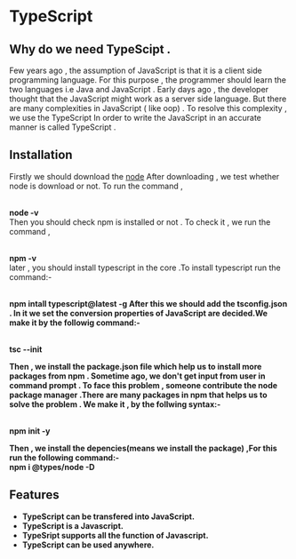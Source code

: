 # TypeScript
 ## Why do we need TypeScipt .
   Few years ago , the assumption of JavaScript is that it is a client side programming language.
   For this purpose , the programmer should learn the two languages i.e Java and JavaScript .
   Early days ago , the developer thought that the JavaScript might work as a server side language. 
   But there are  many complexities in JavaScript ( like oop) . To resolve this complexity , we use the TypeScript
   In order to write the JavaScript in an accurate manner is called TypeScript .
 ## Installation
  Firstly we should download the [node](https://nodejs.org/en/download/package-manager)
  After downloading , we test whether node is download or not. To run the command ,
     
   <br> <b>node -v </b> </br>
  Then you should check npm is installed or not . To check it , we run the command ,
  
   <br><b>npm -v </b></br>
  later , you should install typescript in the core .To  install typescript run the command:-
  
  <br><b> npm intall typescript@latest -g
After this we should add the tsconfig.json . In it we set the conversion properties of  JavaScript are decided.We make it by the followig command:-

  <br><b> tsc --init

Then , we install the package.json file which help us to install more packages from npm . Sometime ago, we don't get input from user in command prompt . To face this problem , someone contribute the node package manager .There are many packages in npm that helps us to solve the problem . We make it , by the follwing syntax:-

  <br><b> npm init -y

Then , we install the depencies(means we install the package) ,For this run the following command:-
   <br><b> npm i @types/node -D    
## Features
- TypeScript can be transfered into JavaScript.
- TypeScript is a Javascript.
- TypeSript supports all the function of Javascript.
- TypeScript can be used anywhere.  





